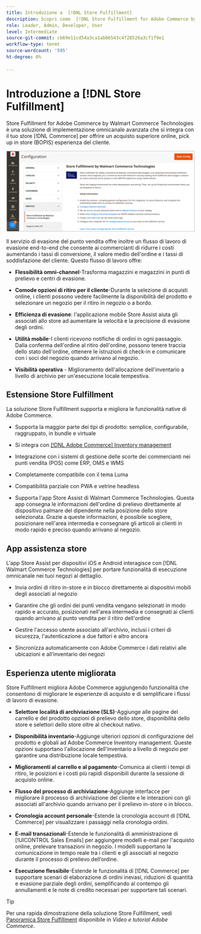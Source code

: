 ```yaml
---
title: Introduzione a  [!DNL Store Fulfillment]
description: Scopri come  [!DNL Store Fulfillment for Adobe Commerce by Walmart Commerce Technologies] supporta l'acquisto online e il ritiro in negozio (BOPIS) per i clienti. Utilizza il dispositivo mobile Store Assist per semplificare l’evasione BOPIS e l’elaborazione degli ordini per gli associati al negozio e i clienti Commerce.
role: Leader, Admin, Developer, User
level: Intermediate
source-git-commit: cb69e11cd54a3ca1ab66543c4f28526a3cf1f9e1
workflow-type: tm+mt
source-wordcount: '595'
ht-degree: 0%

---
```


# Introduzione a [!DNL Store Fulfillment]

Store Fulfillment for Adobe Commerce by Walmart Commerce Technologies è una soluzione di implementazione omnicanale avanzata che si integra con il tuo store [!DNL Commerce] per offrire un acquisto superiore online, pick up in store (BOPIS) esperienza del cliente.

![Configurazione dell&#39;amministratore Adobe per la soluzione Store Fulfillment](assets/store-fulfillment-admin-home.png)

Il servizio di evasione del punto vendita offre inoltre un flusso di lavoro di evasione end-to-end che consente ai commercianti di ridurre i costi aumentando i tassi di conversione, il valore medio dell&#39;ordine e i tassi di soddisfazione del cliente. Questo flusso di lavoro offre:

* **Flessibilità omni-channel**-Trasforma magazzini e magazzini in punti di prelievo e centri di evasione.

* **Comode opzioni di ritiro per il cliente**-Durante la selezione di acquisti online, i clienti possono vedere facilmente la disponibilità del prodotto e selezionare un negozio per il ritiro in negozio o a bordo.

* **Efficienza di evasione**: l&#39;applicazione mobile Store Assist aiuta gli associati allo store ad aumentare la velocità e la precisione di evasione degli ordini.

* **Utilità mobile**-I clienti ricevono notifiche di ordini in ogni passaggio. Dalla conferma dell&#39;ordine al ritiro dell&#39;ordine, possono tenere traccia dello stato dell&#39;ordine, ottenere le istruzioni di check-in e comunicare con i soci del negozio quando arrivano al negozio.

* **Visibilità operativa** - Miglioramento dell&#39;allocazione dell&#39;inventario a livello di archivio per un&#39;esecuzione locale tempestiva.

## Estensione Store Fulfillment

La soluzione Store Fulfillment supporta e migliora le funzionalità native di Adobe Commerce.

* Supporta la maggior parte dei tipi di prodotto: semplice, configurabile, raggruppato, in bundle e virtuale

* Si integra con [[!DNL Adobe Commerce] Inventory management](https://experienceleague.adobe.com/en/docs/commerce-admin/inventory/basics/sources-stocks)

* Integrazione con i sistemi di gestione delle scorte dei commercianti nei punti vendita (POS) come ERP, OMS e WMS

* Completamente compatibile con il tema Luma

* Compatibilità parziale con PWA e vetrine headless

* Supporta l&#39;app Store Assist di Walmart Commerce Technologies. Questa app consegna le informazioni dell&#39;ordine di prelievo direttamente al dispositivo palmare del dipendente nella posizione dello store selezionata. Grazie a queste informazioni, è possibile scegliere, posizionare nell&#39;area intermedia e consegnare gli articoli ai clienti in modo rapido e preciso quando arrivano al negozio.

## App assistenza store

L&#39;app Store Assist per dispositivi iOS e Android interagisce con [!DNL Walmart Commerce Technologies] per portare funzionalità di esecuzione omnicanale nei tuoi negozi al dettaglio.

* Invia ordini di ritiro in-store e in blocco direttamente ai dispositivi mobili degli associati al negozio

* Garantire che gli ordini dei punti vendita vengano selezionati in modo rapido e accurato, posizionati nell&#39;area intermedia e consegnati ai clienti quando arrivano al punto vendita per il ritiro dell&#39;ordine

* Gestire l&#39;accesso utente associato all&#39;archivio, inclusi i criteri di sicurezza, l&#39;autenticazione a due fattori e altro ancora

* Sincronizza automaticamente con Adobe Commerce i dati relativi alle ubicazioni e all’inventario dei negozi

## Esperienza utente migliorata

Store Fulfillment migliora Adobe Commerce aggiungendo funzionalità che consentono di migliorare le esperienze di acquisto e di semplificare i flussi di lavoro di evasione.

* **Selettore località di archiviazione (SLS)**-Aggiunge alle pagine del carrello e del prodotto opzioni di prelievo dello store, disponibilità dello store e selettori dello store oltre al checkout nativo.

* **Disponibilità inventario**-Aggiunge ulteriori opzioni di configurazione del prodotto e globali ad Adobe Commerce Inventory management. Queste opzioni supportano l&#39;allocazione dell&#39;inventario a livello di negozio per garantire una distribuzione locale tempestiva.

* **Miglioramenti al carrello e al pagamento**-Comunica ai clienti i tempi di ritiro, le posizioni e i costi più rapidi disponibili durante la sessione di acquisto online.

* **Flusso del processo di archiviazione**-Aggiunge interfacce per migliorare il processo di archiviazione del cliente e le interazioni con gli associati all&#39;archivio quando arrivano per il prelievo in-store o in blocco.

* **Cronologia account personale**-Estende la cronologia account di [!DNL Commerce] per visualizzare i passaggi nella cronologia ordini.

* **E-mail transazionali**-Estende le funzionalità di amministrazione di [!UICONTROL Sales Emails] per aggiungere modelli e-mail per l&#39;acquisto online, prelevare transazioni in negozio. I modelli supportano la comunicazione in tempo reale tra i clienti e gli associati al negozio durante il processo di prelievo dell’ordine.

* **Esecuzione flessibile**-Estende le funzionalità di [!DNL Commerce] per supportare scenari di elaborazione di ordini inevasi, riduzioni di quantità e evasione parziale degli ordini, semplificando al contempo gli annullamenti e le note di credito necessari per supportare tali scenari.

>[!TIP]
>
> Per una rapida dimostrazione della soluzione Store Fulfillment, vedi [Panoramica Store Fulfillment](https://experienceleague.adobe.com/docs/commerce-learn/tutorials/orders/store-fulfillment.html) disponibile in _Video e tutorial Adobe Commerce_.


